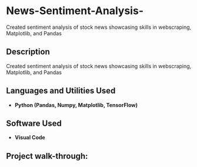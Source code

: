 # News-Sentiment-Analysis-
Created sentiment analysis of stock news showcasing skills in webscraping, Matplotlib, and Pandas

<h2>Description</h2>
Created sentiment analysis of stock news showcasing skills in webscraping, Matplotlib, and Pandas
<br />


<h2>Languages and Utilities Used</h2>

- <b>Python (Pandas, Numpy, Matplotlib, TensorFlow)</b> 


<h2>Software Used </h2>

- <b>Visual Code</b> 

<h2>Project walk-through:</h2>
